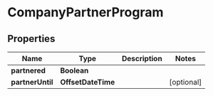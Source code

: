 

# CompanyPartnerProgram


## Properties

| Name | Type | Description | Notes |
|------------ | ------------- | ------------- | -------------|
|**partnered** | **Boolean** |  |  |
|**partnerUntil** | **OffsetDateTime** |  |  [optional] |



